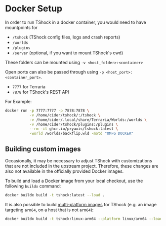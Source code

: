 # Docker Setup

In order to run TShock in a docker container, you would need to have mountpoints for
 - `/tshock` (TShock config files, logs and crash reports)
 - `/worlds`
 - `/plugins`
 - `/server` (optional, if you want to mount TShock's cwd)

These folders can be mounted using `-v <host_folder>:<container>`

Open ports can also be passed through using `-p <host_port>:<container_port>`.
 - `7777` for Terraria
 - `7878` for TShock's REST API

For Example:
```bash
docker run -p 7777:7777 -p 7878:7878 \
           -v /home/cider/tshock/:/tshock \
           -v /home/cider/.local/share/Terraria/Worlds:/worlds \
           -v /home/cider/tshock/plugins:/plugins \
           --rm -it ghcr.io/pryaxis/tshock:latest \
           -world /worlds/backflip.wld -motd "OMFG DOCKER"
```

## Building custom images

Occasionally, it may be necessary to adjust TShock with customizations that are not included in the upstream project.
Therefore, these changes are also not available in the officially provided Docker images.

To build and load a Docker image from your local checkout, use the following `buildx` command:

```bash
docker buildx build -t tshock:latest --load .
```

It is also possible to build [multi-platform images](https://docs.docker.com/build/building/multi-platform/) for TShock (e.g. an image targeting `arm64`, on a host that is not `arm64`):

```bash
docker buildx build -t tshock:linux-arm64 --platform linux/arm64 --load .
```
